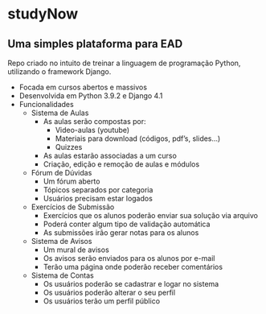  # studyNow

## Uma simples plataforma para EAD
 Repo criado no intuito de treinar a linguagem de programação Python, utilizando o framework Django.

- Focada em cursos abertos e massivos
- Desenvolvida em Python 3.9.2 e Django 4.1
- Funcionalidades
    - Sistema de Aulas
        - As aulas serão compostas por:
            - Video-aulas (youtube)
            - Materiais para download (códigos, pdf’s, slides…)
            - Quizzes
        - As aulas estarão associadas a um curso
        - Criação, edição e remoção de aulas e módulos
    - Fórum de Dúvidas
        - Um fórum aberto
        - Tópicos separados por categoria
        - Usuários precisam estar logados
    - Exercícios de Submissão
        - Exercícios que os alunos poderão enviar sua solução via arquivo
        - Poderá conter algum tipo de validação automática
        - As submissões irão gerar notas para os alunos
    - Sistema de Avisos
        - Um mural de avisos
        - Os avisos serão enviados para os alunos por e-mail
        - Terão uma página onde poderão receber comentários
    - Sistema de Contas
        - Os usuários poderão se cadastrar e logar no sistema
        - Os usuários poderão alterar o seu perfil
        - Os usuários terão um perfil público
